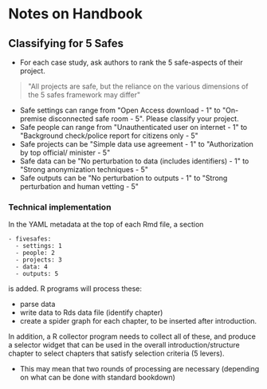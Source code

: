 # Notes on Handbook

## Classifying for 5 Safes
- For each case study, ask authors to rank the 5 safe-aspects of their project. 
> "All projects are safe, but the reliance on the various dimensions of the 5 safes framework may differ"
- Safe settings can range from "Open Access download - 1" to "On-premise disconnected safe room - 5". Please classify your project.
- Safe people can range from "Unauthenticated user on internet - 1" to "Background check/police report for citizens only - 5"
- Safe projects can be "Simple data use agreement - 1" to "Authorization by top official/ minister - 5"
- Safe data can be "No perturbation to data (includes identifiers) - 1" to "Strong anonymization techniques - 5"
- Safe outputs can be "No perturbation to outputs - 1" to "Strong perturbation and human vetting - 5"

### Technical implementation
In the YAML metadata at the top of each Rmd file, a section
```
- fivesafes:
  - settings: 1
  - people: 2
  - projects: 3
  - data: 4
  - outputs: 5
```
is added. R programs will process these:
- parse data
- write data to Rds data file (identify chapter)
- create a spider graph for each chapter, to be inserted after introduction.

In addition, a R collector program needs to collect all of these, and produce a selector widget that can be used in the overall introduction/structure chapter to select chapters that satisfy selection criteria (5 levers). 
- This may mean that two rounds of processing are necessary (depending on what can be done with standard bookdown)